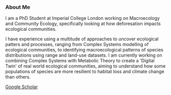 ### About Me

I am a PhD Student at Imperial College London working on Macroecology and Community Ecology, specifically looking at how deforesation impacts ecological communities.

I have experience using a multitude of approaches to uncover ecological patters and processes, ranging from Complex Systems modelling of ecological communities, to identifying macroecological patterns of species distributions using range and land-use datasets. I am currently working on combining Complex Systems with Metabolic Theory to create a 'Digital Twin' of real world ecological communities, aiming to understand how some populations of species are more resilient to habitat loss and climate change than others.

[Google Scholar](https://scholar.google.com/citations?user=W5uydrsAAAAJ&hl=en) 

<!--
**Ben-Howes/Ben-Howes** is a ✨ _special_ ✨ repository because its `README.md` (this file) appears on your GitHub profile.

Here are some ideas to get you started:

- 🔭 I’m currently working on ...
- 🌱 I’m currently learning ...
- 👯 I’m looking to collaborate on ...
- 🤔 I’m looking for help with ...
- 💬 Ask me about ...
- 📫 How to reach me: ...
- 😄 Pronouns: ...
- ⚡ Fun fact: ...
-->
